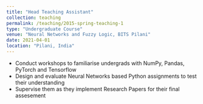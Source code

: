 ```yaml
---
title: "Head Teaching Assistant"
collection: teaching
permalink: /teaching/2015-spring-teaching-1
type: "Undergraduate Course"
venue: "Neural Networks and Fuzzy Logic, BITS Pilani"
date: 2021-04-01
location: "Pilani, India"
---
```


- Conduct workshops to familiarise undergrads with NumPy, Pandas, PyTorch and Tensorflow
- Design and evaluate Neural Networks based Python assignments to test their understanding
- Supervise them as they implement Research Papers for their final assesement
